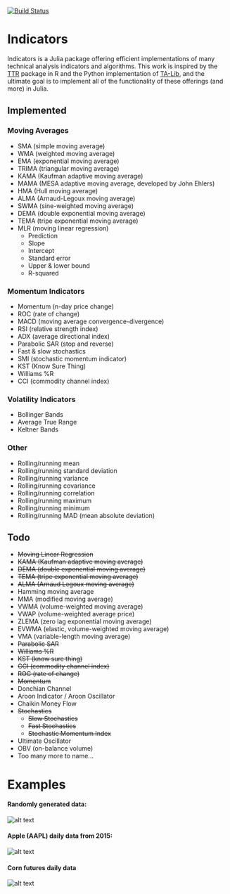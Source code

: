 [![Build Status](https://travis-ci.org/dysonance/Indicators.jl.svg?branch=master)](https://travis-ci.org/dysonance/Indicators.jl)

# Indicators

Indicators is a Julia package offering efficient implementations of many technical analysis indicators and algorithms. This work is inspired by the [TTR](https://github.com/joshuaulrich/TTR) package in R and the Python implementation of [TA-Lib](https://github.com/mrjbq7/ta-lib), and the ultimate goal is to implement all of the functionality of these offerings (and more) in Julia.

## Implemented
### Moving Averages
- SMA (simple moving average)
- WMA (weighted moving average)
- EMA (exponential moving average)
- TRIMA (triangular moving average)
- KAMA (Kaufman adaptive moving average)
- MAMA (MESA adaptive moving average, developed by John Ehlers)
- HMA (Hull moving average)
- ALMA (Arnaud-Legoux moving average)
- SWMA (sine-weighted moving average)
- DEMA (double exponential moving average)
- TEMA (tripe exponential moving average)
- MLR (moving linear regression)
    - Prediction
    - Slope
    - Intercept
    - Standard error
    - Upper & lower bound
    - R-squared

### Momentum Indicators
- Momentum (n-day price change)
- ROC (rate of change)
- MACD (moving average convergence-divergence)
- RSI (relative strength index)
- ADX (average directional index)
- Parabolic SAR (stop and reverse)
- Fast & slow stochastics
- SMI (stochastic momentum indicator)
- KST (Know Sure Thing)
- Williams %R
- CCI (commodity channel index)

### Volatility Indicators
- Bollinger Bands
- Average True Range
- Keltner Bands

### Other
- Rolling/running mean
- Rolling/running standard deviation
- Rolling/running variance
- Rolling/running covariance
- Rolling/running correlation
- Rolling/running maximum
- Rolling/running minimum
- Rolling/running MAD (mean absolute deviation)


## Todo
- ~~Moving Linear Regression~~
- ~~KAMA (Kaufman adaptive moving average)~~
- ~~DEMA (double exponential moving average)~~
- ~~TEMA (tripe exponential moving average)~~
- ~~ALMA (Arnaud Legoux moving average)~~
- Hamming moving average
- MMA (modified moving average)
- VWMA (volume-weighted moving average)
- VWAP (volume-weighted average price)
- ZLEMA (zero lag exponential moving average)
- EVWMA (elastic, volume-weighted moving average)
- VMA (variable-length moving average)
- ~~Parabolic SAR~~
- ~~Williams %R~~
- ~~KST (know sure thing)~~
- ~~CCI (commodity channel index)~~
- ~~ROC (rate of change)~~
- ~~Momentum~~
- Donchian Channel
- Aroon Indicator / Aroon Oscillator
- Chaikin Money Flow
- ~~Stochastics~~
  - ~~Slow Stochastics~~
  - ~~Fast Stochastics~~
  - ~~Stochastic Momentum Index~~
- Ultimate Oscillator
- OBV (on-balance volume)
- Too many more to name...

# Examples
#### Randomly generated data:
![alt text](https://raw.githubusercontent.com/dysonance/Indicators.jl/master/examples/example1.png "Example 1")

#### Apple (AAPL) daily data from 2015:
![alt text](https://raw.githubusercontent.com/dysonance/Indicators.jl/master/examples/example2.png "Example 2")

#### Corn futures daily data
![alt text](https://raw.githubusercontent.com/dysonance/Indicators.jl/master/examples/example3.png "Example 3")


